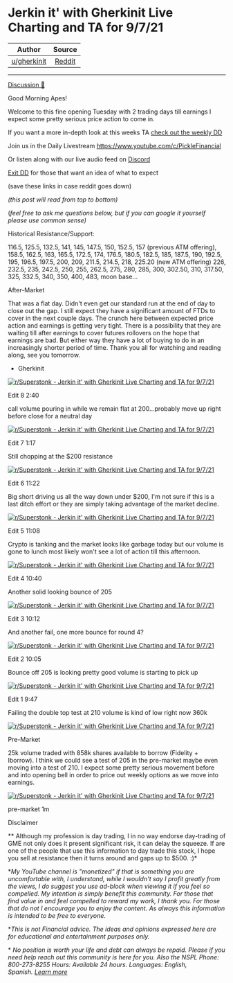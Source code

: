 Jerkin it' with Gherkinit Live Charting and TA for 9/7/21
=========================================================

| Author       | Source       | 
| :-------------: |:-------------:|
|  [u/gherkinit](https://www.reddit.com/user/gherkinit/) | [Reddit](https://www.reddit.com/r/Superstonk/comments/pjmr2l/jerkin_it_with_gherkinit_live_charting_and_ta_for/) | 

---

[Discussion 🦍](https://www.reddit.com/r/Superstonk/search?q=flair_name%3A%22Discussion%20%F0%9F%A6%8D%22&restrict_sr=1)

Good Morning Apes!

Welcome to this fine opening Tuesday with 2 trading days till earnings I expect some pretty serious price action to come in.

If you want a more in-depth look at this weeks TA [check out the weekly DD](https://www.reddit.com/r/Superstonk/comments/pjci7o/jerkin_it_with_gherkinit_forward_looking_ta_for/)

Join us in the Daily Livestream <https://www.youtube.com/c/PickleFinancial>

Or listen along with our live audio feed on [Discord](https://discord.gg/HbqnUVsSrH)

[Exit DD](https://www.reddit.com/r/Superstonk/comments/nogxnr/infinity_war_the_final_exit_dd_compilation/) for those that want an idea of what to expect

(save these links in case reddit goes down)

*(this post will read from top to bottom)*

(*feel free to ask me questions below, but if you can google it yourself please use common sense)*

Historical Resistance/Support:

116.5, 125.5, 132.5, 141, 145, 147.5, 150, 152.5, 157 (previous ATM offering), 158.5, 162.5, 163, 165.5, 172.5, 174, 176.5, 180.5, 182.5, 185, 187.5, 190, 192.5, 195, 196.5, 197.5, 200, 209, 211.5, 214.5, 218, 225.20 (new ATM offering) 226, 232.5, 235, 242.5, 250, 255, 262.5, 275, 280, 285, 300, 302.50, 310, 317.50, 325, 332.5, 340, 350, 400, 483, moon base...

After-Market

That was a flat day. Didn't even get our standard run at the end of day to close out the gap. I still expect they have a significant amount of FTDs to cover in the next couple days. The crunch here between expected price action and earnings is getting very tight. There is a possibility that they are waiting till after earnings to cover futures rollovers on the hope that earnings are bad. But either way they have a lot of buying to do in an increasingly shorter period of time. Thank you all for watching and reading along, see you tomorrow.

- Gherkinit

[![r/Superstonk - Jerkin it' with Gherkinit Live Charting and TA for 9/7/21](https://preview.redd.it/lampvuqd05m71.png?width=776&format=png&auto=webp&s=d520720af05527b067f224b432e39aae64edf449)](https://preview.redd.it/lampvuqd05m71.png?width=776&format=png&auto=webp&s=d520720af05527b067f224b432e39aae64edf449)

Edit 8 2:40

call volume pouring in while we remain flat at 200...probably move up right before close for a neutral day

[![r/Superstonk - Jerkin it' with Gherkinit Live Charting and TA for 9/7/21](https://preview.redd.it/51nlymqzl4m71.png?width=1555&format=png&auto=webp&s=75e8812fad7ce05bbb4cb6e4f8e3554488922947)](https://preview.redd.it/51nlymqzl4m71.png?width=1555&format=png&auto=webp&s=75e8812fad7ce05bbb4cb6e4f8e3554488922947)

Edit 7 1:17

Still chopping at the $200 resistance

[![r/Superstonk - Jerkin it' with Gherkinit Live Charting and TA for 9/7/21](https://preview.redd.it/t8caapc674m71.png?width=1553&format=png&auto=webp&s=b3ad7f679fcf6128b882bac6a51cff64554d781d)](https://preview.redd.it/t8caapc674m71.png?width=1553&format=png&auto=webp&s=b3ad7f679fcf6128b882bac6a51cff64554d781d)

Edit 6 11:22

Big short driving us all the way down under $200, I'm not sure if this is a last ditch effort or they are simply taking advantage of the market decline.

[![r/Superstonk - Jerkin it' with Gherkinit Live Charting and TA for 9/7/21](https://preview.redd.it/qp4g55dmm3m71.png?width=1544&format=png&auto=webp&s=560648e457e3a7e5b8ebb01a78b587e4069d2bf2)](https://preview.redd.it/qp4g55dmm3m71.png?width=1544&format=png&auto=webp&s=560648e457e3a7e5b8ebb01a78b587e4069d2bf2)

Edit 5 11:08

Crypto is tanking and the market looks like garbage today but our volume is gone to lunch most likely won't see a lot of action till this afternoon.

[![r/Superstonk - Jerkin it' with Gherkinit Live Charting and TA for 9/7/21](https://preview.redd.it/xrcuktb7k3m71.png?width=1547&format=png&auto=webp&s=959773bca0c3de586aafb3872a79fc59cb8c47d5)](https://preview.redd.it/xrcuktb7k3m71.png?width=1547&format=png&auto=webp&s=959773bca0c3de586aafb3872a79fc59cb8c47d5)

Edit 4 10:40

Another solid looking bounce of 205

[![r/Superstonk - Jerkin it' with Gherkinit Live Charting and TA for 9/7/21](https://preview.redd.it/4i8rcvc6f3m71.png?width=1545&format=png&auto=webp&s=0fdf39dd7d95b75f8eb20f5b7d556729b898ed49)](https://preview.redd.it/4i8rcvc6f3m71.png?width=1545&format=png&auto=webp&s=0fdf39dd7d95b75f8eb20f5b7d556729b898ed49)

Edit 3 10:12

And another fail, one more bounce for round 4?

[![r/Superstonk - Jerkin it' with Gherkinit Live Charting and TA for 9/7/21](https://preview.redd.it/ahv0vyc4a3m71.png?width=1557&format=png&auto=webp&s=235c71f5c34aefd1147ab0c99ec3bb08432ffa48)](https://preview.redd.it/ahv0vyc4a3m71.png?width=1557&format=png&auto=webp&s=235c71f5c34aefd1147ab0c99ec3bb08432ffa48)

Edit 2 10:05

Bounce off 205 is looking pretty good volume is starting to pick up

[![r/Superstonk - Jerkin it' with Gherkinit Live Charting and TA for 9/7/21](https://preview.redd.it/t66c1dgy83m71.png?width=1551&format=png&auto=webp&s=4ea729cfa972a64adaaf62db2fd08770940f6c91)](https://preview.redd.it/t66c1dgy83m71.png?width=1551&format=png&auto=webp&s=4ea729cfa972a64adaaf62db2fd08770940f6c91)

Edit 1 9:47

Failing the double top test at 210 volume is kind of low right now 360k

[![r/Superstonk - Jerkin it' with Gherkinit Live Charting and TA for 9/7/21](https://preview.redd.it/d92jpj0s53m71.png?width=1545&format=png&auto=webp&s=f1a894bb5a32d809272cb90d04cc320bf2acfd29)](https://preview.redd.it/d92jpj0s53m71.png?width=1545&format=png&auto=webp&s=f1a894bb5a32d809272cb90d04cc320bf2acfd29)

Pre-Market

25k volume traded with 858k shares available to borrow (Fidelity + Iborrow). I think we could see a test of 205 in the pre-market maybe even moving into a test of 210. I expect some pretty serious movement before and into opening bell in order to price out weekly options as we move into earnings.

[![r/Superstonk - Jerkin it' with Gherkinit Live Charting and TA for 9/7/21](https://preview.redd.it/1cnqdbyqy2m71.png?width=1554&format=png&auto=webp&s=f9868e475e344103f297d4d2da695f3389a04571)](https://preview.redd.it/1cnqdbyqy2m71.png?width=1554&format=png&auto=webp&s=f9868e475e344103f297d4d2da695f3389a04571)

pre-market 1m

Disclaimer

** Although my profession is day trading, I in no way endorse day-trading of GME not only does it present significant risk, it can delay the squeeze. If are one of the people that use this information to day trade this stock, I hope you sell at resistance then it turns around and gaps up to $500. :)*

**My YouTube channel is "monetized" if that is something you are uncomfortable with, I understand, while I wouldn't say I profit greatly from the views, I do suggest you use ad-block when viewing it if you feel so compelled.* *My intention is simply benefit this community. For those that find value in and feel compelled to reward my work, I thank you. For those that do not I encourage you to enjoy the content. As always this information is intended to be free to everyone.*

**This is not Financial advice. The ideas and opinions expressed here are for educational and entertainment purposes only.*

* *No position is worth your life and debt can always be repaid. Please if you need help reach out this community is here for you. Also the NSPL Phone: 800-273-8255 Hours: Available 24 hours. Languages: English, Spanish.* [*Learn more*](https://suicidepreventionlifeline.org/)
